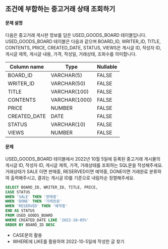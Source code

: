 ## 조건에 부합하는 중고거래 상태 조회하기

#### 문제 설명
다음은 중고거래 게시판 정보를 담은 USED_GOODS_BOARD 테이블입니다. USED_GOODS_BOARD 테이블은 다음과 같으며 BOARD_ID, WRITER_ID, TITLE, CONTENTS, PRICE, CREATED_DATE, STATUS, VIEWS은 게시글 ID, 작성자 ID, 게시글 제목, 게시글 내용, 가격, 작성일, 거래상태, 조회수를 의미합니다.

|Column name|	Type|	Nullable|
|-----------|-------|-----------|
|BOARD_ID|	VARCHAR(5)|	FALSE|
|WRITER_ID|	VARCHAR(50)|	FALSE|
|TITLE|	VARCHAR(100)|	FALSE|
|CONTENTS|	VARCHAR(1000)|	FALSE|
|PRICE|	NUMBER|	FALSE|
|CREATED_DATE|	DATE|	FALSE|
|STATUS|	VARCHAR(10)|	FALSE|
|VIEWS|	NUMBER|	FALSE|

#### 문제
USED_GOODS_BOARD 테이블에서 2022년 10월 5일에 등록된 중고거래 게시물의 게시글 ID, 작성자 ID, 게시글 제목, 가격, 거래상태를 조회하는 SQL문을 작성해주세요. 거래상태가 SALE 이면 판매중, RESERVED이면 예약중, DONE이면 거래완료 분류하여 출력해주시고, 결과는 게시글 ID를 기준으로 내림차순 정렬해주세요.

```sql
SELECT BOARD_ID, WRITER_ID, TITLE, PRICE, 
CASE STATUS
WHEN 'SALE' THEN '판매중'
WHEN 'DONE' THEN '거래완료'
WHEN 'RESERVED' THEN '예약중'
END AS STATUS
FROM USED_GOODS_BOARD
WHERE CREATED_DATE LIKE '2022-10-05%'
ORDER BY BOARD_ID DESC
```

- CASE문의 활용
- WHERE에 LIKE를 활용하여 2022-10-5일에 작성한 글 찾기